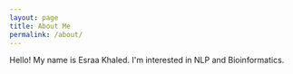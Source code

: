 ```yaml
---
layout: page
title: About Me
permalink: /about/
---
```


Hello! My name is Esraa Khaled. I'm interested in NLP and Bioinformatics.
